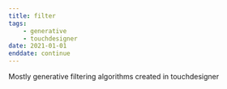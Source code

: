 ```yaml
---
title: filter
tags:
    - generative
    - touchdesigner
date: 2021-01-01
enddate: continue
---
```

Mostly generative filtering algorithms created in touchdesigner